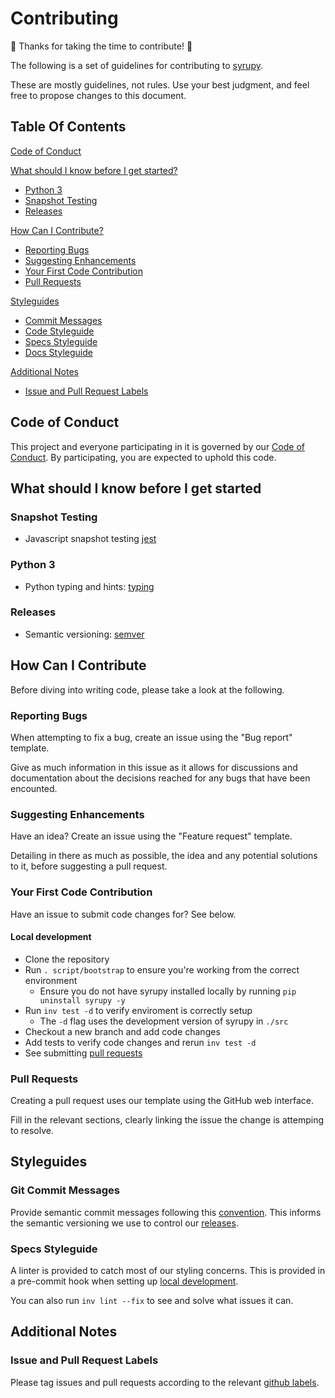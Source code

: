 # Contributing

:tada: Thanks for taking the time to contribute! :tada:

The following is a set of guidelines for contributing to [syrupy](https://github.com/tophat/syrupy).

These are mostly guidelines, not rules. Use your best judgment, and feel free to propose changes to this document.

## Table Of Contents

[Code of Conduct](#code-of-conduct)

[What should I know before I get started?](#what-should-i-know-before-i-get-started)

- [Python 3](#python-3)
- [Snapshot Testing](#snapshot-testing)
- [Releases](#releases)

[How Can I Contribute?](#how-can-i-contribute)

- [Reporting Bugs](#reporting-bugs)
- [Suggesting Enhancements](#suggesting-enhancements)
- [Your First Code Contribution](#your-first-code-contribution)
- [Pull Requests](#pull-requests)

[Styleguides](#styleguides)

- [Commit Messages](#commit-messages)
- [Code Styleguide](#code-styleguide)
- [Specs Styleguide](#specs-styleguide)
- [Docs Styleguide](#docs-styleguide)

[Additional Notes](#additional-notes)

- [Issue and Pull Request Labels](#issue-and-pull-request-labels)

## Code of Conduct

This project and everyone participating in it is governed by our [Code of Conduct](CODE_OF_CONDUCT.md). By participating, you are expected to uphold this code.

## What should I know before I get started

### Snapshot Testing

- Javascript snapshot testing [jest](https:/a/jestjs.io/docs/en/snapshot-testing)

### Python 3

- Python typing and hints: [typing](https://docs.python.org/3/library/typing.html)

### Releases

- Semantic versioning: [semver](https://semver.org/spec/v2.0.0.html)

## How Can I Contribute

Before diving into writing code, please take a look at the following.

### Reporting Bugs

When attempting to fix a bug, create an issue using the "Bug report" template.

Give as much information in this issue as it allows for discussions and documentation about the decisions reached for any bugs that have been encounted.

### Suggesting Enhancements

Have an idea? Create an issue using the "Feature request" template.

Detailing in there as much as possible, the idea and any potential solutions to it, before suggesting a pull request.

### Your First Code Contribution

Have an issue to submit code changes for? See below.

#### Local development

- Clone the repository
- Run `. script/bootstrap` to ensure you're working from the correct environment
  - Ensure you do not have syrupy installed locally by running `pip uninstall syrupy -y`
- Run `inv test -d` to verify enviroment is correctly setup
  - The `-d` flag uses the development version of syrupy in `./src`
- Checkout a new branch and add code changes
- Add tests to verify code changes and rerun `inv test -d`
- See submitting [pull requests](#pull-requests)

### Pull Requests

Creating a pull request uses our template using the GitHub web interface.

Fill in the relevant sections, clearly linking the issue the change is attemping to resolve.

## Styleguides

### Git Commit Messages

Provide semantic commit messages following this [convention](https://www.conventionalcommits.org/en/v1.0.0/#summary).
This informs the semantic versioning we use to control our [releases](#releases).

### Specs Styleguide

A linter is provided to catch most of our styling concerns.
This is provided in a pre-commit hook when setting up [local development](#local-development).

You can also run `inv lint --fix` to see and solve what issues it can.

## Additional Notes

### Issue and Pull Request Labels

Please tag issues and pull requests according to the relevant [github labels](https://github.com/tophat/syrupy/issues/labels).
